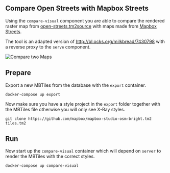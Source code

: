 ## Compare Open Streets with Mapbox Streets

Using the `compare-visual` component you are able to compare the
rendered raster map from [open-streets.tm2source](https://github.com/geometalab/open-streets.tm2source)
with maps made from [Mapbox Streets](https://www.mapbox.com/developers/vector-tiles/mapbox-streets-v5).

The tool is an adapted version of http://bl.ocks.org/milkbread/7430798 with a reverse proxy to
the `serve` component.

![Compare two Maps](figures/compare-two-maps.gif)

## Prepare

Export a new MBTiles from the database with the `export` container.

```
docker-compose up export
```

Now make sure you have a style project in the `export` folder together with the MBTiles
file otherwise you will only see X-Ray styles.

```
git clone https://github.com/mapbox/mapbox-studio-osm-bright.tm2 tiles.tm2
```

## Run

Now start up the `compare-visual` container which will depend on `server` to render
the MBTiles with the correct styles.

```
docker-compose up compare-visual
```
